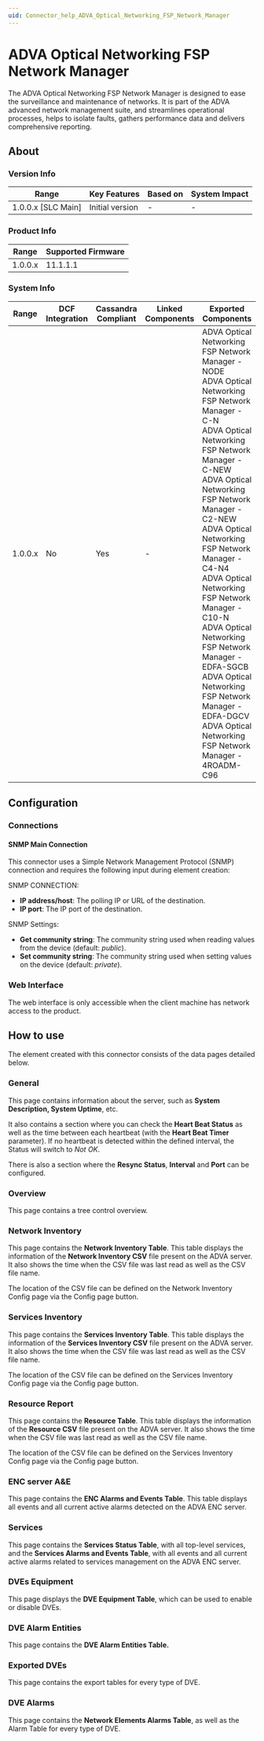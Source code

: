 ```yaml
---
uid: Connector_help_ADVA_Optical_Networking_FSP_Network_Manager
---
```


# ADVA Optical Networking FSP Network Manager

The ADVA Optical Networking FSP Network Manager is designed to ease the surveillance and maintenance of networks. It is part of the ADVA advanced network management suite, and streamlines operational processes, helps to isolate faults, gathers performance data and delivers comprehensive reporting.

## About

### Version Info

| Range                | Key Features     | Based on     | System Impact     |
|----------------------|------------------|--------------|-------------------|
| 1.0.0.x [SLC Main]   | Initial version  | -            | -                 |

### Product Info

| Range     | Supported Firmware     |
|-----------|------------------------|
| 1.0.0.x   | 11.1.1.1               |

### System Info

| Range | DCF Integration | Cassandra Compliant | Linked Components | Exported Components |
|-----------|---------------------|-------------------------|-----------------------|-------------------------|
| 1.0.0.x   | No                  | Yes                     | -                    | ADVA Optical Networking FSP Network Manager - NODE<br>ADVA Optical Networking FSP Network Manager - C-N<br>ADVA Optical Networking FSP Network Manager - C-NEW<br>ADVA Optical Networking FSP Network Manager - C2-NEW<br>ADVA Optical Networking FSP Network Manager - C4-N4<br>ADVA Optical Networking FSP Network Manager - C10-N<br>ADVA Optical Networking FSP Network Manager - EDFA-SGCB<br>ADVA Optical Networking FSP Network Manager - EDFA-DGCV<br>ADVA Optical Networking FSP Network Manager - 4ROADM-C96 |

## Configuration

### Connections

#### SNMP Main Connection

This connector uses a Simple Network Management Protocol (SNMP) connection and requires the following input during element creation:

SNMP CONNECTION:

- **IP address/host**: The polling IP or URL of the destination.
- **IP port**: The IP port of the destination.

SNMP Settings:

- **Get community string**: The community string used when reading values from the device (default: *public*).
- **Set community string**: The community string used when setting values on the device (default: *private*).

### Web Interface

The web interface is only accessible when the client machine has network access to the product.

## How to use

The element created with this connector consists of the data pages detailed below.

### General

This page contains information about the server, such as **System Description, System Uptime**, etc.

It also contains a section where you can check the **Heart Beat Status** as well as the time between each heartbeat (with the **Heart Beat Timer** parameter). If no heartbeat is detected within the defined interval, the Status will switch to *Not OK*.

There is also a section where the **Resync Status**, **Interval** and **Port** can be configured.

### Overview

This page contains a tree control overview.

### Network Inventory

This page contains the **Network Inventory Table**. This table displays the information of the **Network Inventory CSV** file present on the ADVA server. It also shows the time when the CSV file was last read as well as the CSV file name.

The location of the CSV file can be defined on the Network Inventory Config page via the Config page button.

### Services Inventory

This page contains the **Services Inventory Table**. This table displays the information of the **Services Inventory CSV** file present on the ADVA server. It also shows the time when the CSV file was last read as well as the CSV file name.

The location of the CSV file can be defined on the Services Inventory Config page via the Config page button.

### Resource Report

This page contains the **Resource Table**. This table displays the information of the **Resource CSV** file present on the ADVA server. It also shows the time when the CSV file was last read as well as the CSV file name.

The location of the CSV file can be defined on the Services Inventory Config page via the Config page button.

### ENC server A&E

This page contains the **ENC Alarms and Events Table**. This table displays all events and all current active alarms detected on the ADVA ENC server.

### Services

This page contains the **Services Status Table**, with all top-level services, and the **Services Alarms and Events Table**, with all events and all current active alarms related to services management on the ADVA ENC server.

### DVEs Equipment

This page displays the **DVE Equipment Table**, which can be used to enable or disable DVEs.

### DVE Alarm Entities

This page contains the **DVE Alarm Entities Table.**

### Exported DVEs

This page contains the export tables for every type of DVE.

### DVE Alarms

This page contains the **Network Elements Alarms Table**, as well as the Alarm Table for every type of DVE.
